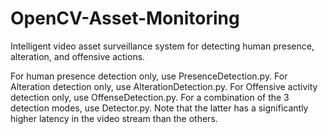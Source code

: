 # OpenCV-Asset-Monitoring
Intelligent video asset surveillance system for detecting human presence, alteration, and offensive actions. 

For human presence detection only, use PresenceDetection.py. For Alteration detection only, use AlterationDetection.py. 
For Offensive activity detection only, use OffenseDetection.py. For a combination of the 3 detection modes, use Detector.py.
Note that the latter has a significantly higher latency in the video stream than the others.
